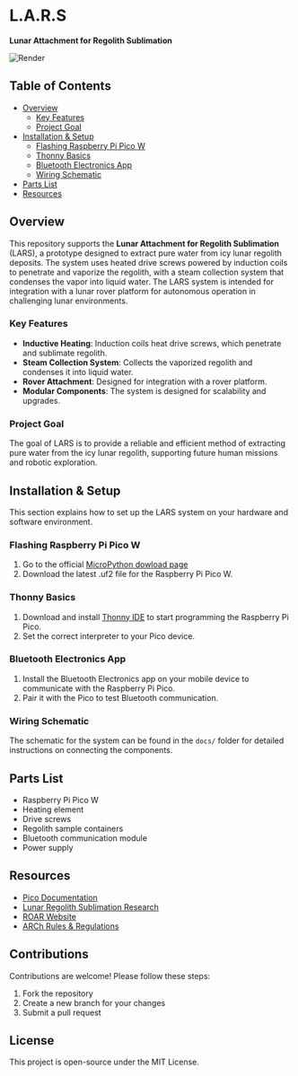 # L.A.R.S  
**Lunar Attachment for Regolith Sublimation**

![Render](Render.png)

## Table of Contents
- [Overview](#overview)
  - [Key Features](#key-features)
  - [Project Goal](#project-goal)
- [Installation & Setup](#installation-setup)
  - [Flashing Raspberry Pi Pico W](#flashing-raspberry-pi-pico-w)
  - [Thonny Basics](#thonny-basics)
  - [Bluetooth Electronics App](#bluetooth-electronics)
  - [Wiring Schematic](#wiring-schematic)
- [Parts List](#parts-list)
- [Resources](#resources)

## Overview
This repository supports the **Lunar Attachment for Regolith Sublimation** (LARS), a prototype designed to extract pure water from icy lunar regolith deposits. The system uses heated drive screws powered by induction coils to penetrate and vaporize the regolith, with a steam collection system that condenses the vapor into liquid water. The LARS system is intended for integration with a lunar rover platform for autonomous operation in challenging lunar environments.

### Key Features
- **Inductive Heating**: Induction coils heat drive screws, which penetrate and sublimate regolith.
- **Steam Collection System**: Collects the vaporized regolith and condenses it into liquid water.
- **Rover Attachment**: Designed for integration with a rover platform.
- **Modular Components**: The system is designed for scalability and upgrades.

### Project Goal
The goal of LARS is to provide a reliable and efficient method of extracting pure water from the icy lunar regolith, supporting future human missions and robotic exploration.

## Installation & Setup
This section explains how to set up the LARS system on your hardware and software environment.

### Flashing Raspberry Pi Pico W
1. Go to the official [MicroPython dowload page]([https://www.raspberrypi.org/software/](https://micropython.org/download/RPI_PICO/))
2. Download the latest .uf2 file for the Raspberry Pi Pico W.

### Thonny Basics
1. Download and install [Thonny IDE](https://thonny.org/) to start programming the Raspberry Pi Pico.
2. Set the correct interpreter to your Pico device.

### Bluetooth Electronics App
1. Install the Bluetooth Electronics app on your mobile device to communicate with the Raspberry Pi Pico.
2. Pair it with the Pico to test Bluetooth communication.

### Wiring Schematic
The schematic for the system can be found in the `docs/` folder for detailed instructions on connecting the components.

## Parts List
- Raspberry Pi Pico W
- Heating element
- Drive screws
- Regolith sample containers
- Bluetooth communication module
- Power supply

## Resources
- [Pico Documentation](https://www.raspberrypi.org/documentation/pico/)
- [Lunar Regolith Sublimation Research](https://www.example-link-to-research.com)
- [ROAR Website](https://www.example-roar.com)
- [ARCh Rules & Regulations](https://www.example-arch-rules.com)

## Contributions
Contributions are welcome! Please follow these steps:
1. Fork the repository
2. Create a new branch for your changes
3. Submit a pull request

## License
This project is open-source under the MIT License.
